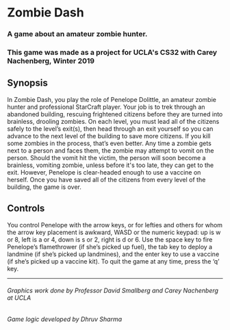 # Zombie Dash

### A game about an amateur zombie hunter.
### This game was made as a project for UCLA's CS32 with Carey Nachenberg, Winter 2019

## Synopsis
In Zombie Dash, you play the role of Penelope Dolittle, an amateur zombie hunter and
professional StarCraft player. Your job is to trek through an abandoned building, rescuing
frightened citizens before they are turned into brainless, drooling zombies. On each level,
you must lead all of the citizens safely to the level’s exit(s), then head through an exit
yourself so you can advance to the next level of the building to save more citizens. If you
kill some zombies in the process, that’s even better. Any time a zombie gets next to a person 
and faces them, the zombie may attempt to vomit on the person. Should the vomit hit the victim, 
the person will soon become a brainless, vomiting zombie, unless before it's too late, 
they can get to the exit. However, Penelope is clear-headed enough to use a vaccine on herself.
Once you have saved all of the citizens from every level of the building, the game is over.

## Controls
You control Penelope with the arrow keys, or for lefties and others for whom the arrow
key placement is awkward, WASD or the numeric keypad: up is w or 8, left is a or 4,
down is s or 2, right is d or 6. Use the space key to fire Penelope’s flamethrower (if she’s
picked up fuel), the tab key to deploy a landmine (if she’s picked up landmines), and the
enter key to use a vaccine (if she’s picked up a vaccine kit). To quit the game at any time,
press the ‘q’ key.

___

###### Graphics work done by Professor David Smallberg and Carey Nachenberg at UCLA
###### Game logic developed by Dhruv Sharma